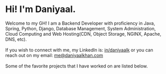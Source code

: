 <h1>Hi! I'm Daniyaal.</h1>
Welcome to my GH! I am a Backend Developer with proficiency in Java, Spring, Python, Django, Database Management, System Administration, Cloud Computing and Web Hosting(CDN, Object Storage, NGINX, Apache, DNS, etc).
<br><br>
If you wish to connect with me, my LinkedIn is: <a href="https://www.linkedin.com/in/daniyaalk/">in/daniyaalk</a> or you can reach out on my email: <a href="mailto:me@daniyaalkhan.com">me@daniyaalkhan.com</a>
<br><br>   
Some of the favorite projects that I have worked on are listed below.
